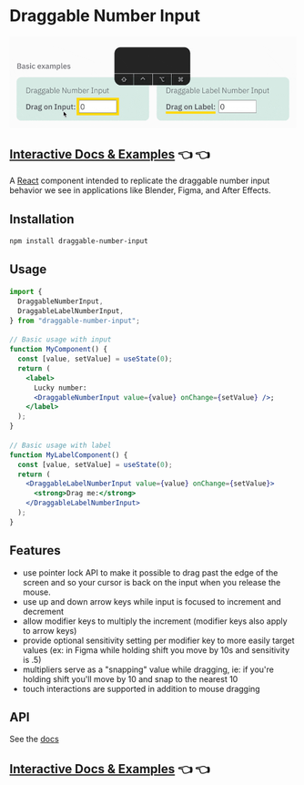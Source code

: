 # Draggable Number Input

![Draggable Number Input Preview](draggable-input-preview.gif)

## [Interactive Docs & Examples](https://brettlyne.github.io/draggable-number-input/) 👈 👈

A [React](https://react.dev) component intended to replicate the draggable number input behavior
we see in applications like Blender, Figma, and After Effects.

## Installation

```bash
npm install draggable-number-input
```

## Usage

```jsx
import {
  DraggableNumberInput,
  DraggableLabelNumberInput,
} from "draggable-number-input";

// Basic usage with input
function MyComponent() {
  const [value, setValue] = useState(0);
  return (
    <label>
      Lucky number:
      <DraggableNumberInput value={value} onChange={setValue} />;
    </label>
  );
}

// Basic usage with label
function MyLabelComponent() {
  const [value, setValue] = useState(0);
  return (
    <DraggableLabelNumberInput value={value} onChange={setValue}>
      <strong>Drag me:</strong>
    </DraggableLabelNumberInput>
  );
}
```

## Features

- use pointer lock API to make it possible to drag past the edge of the screen and so your cursor is back on the input when you release the mouse.
- use up and down arrow keys while input is focused to increment and decrement
- allow modifier keys to multiply the increment (modifier keys also apply to arrow keys)
- provide optional sensitivity setting per modifier key to more easily target values (ex: in Figma while holding shift you move by 10s and sensitivity is .5)
- multipliers serve as a "snapping" value while dragging, ie: if you're holding shift you'll move by 10 and snap to the nearest 10
- touch interactions are supported in addition to mouse dragging

## API

See the [docs](https://brettlyne.github.io/draggable-number-input/)

## [Interactive Docs & Examples](https://brettlyne.github.io/draggable-number-input/) 👈 👈
